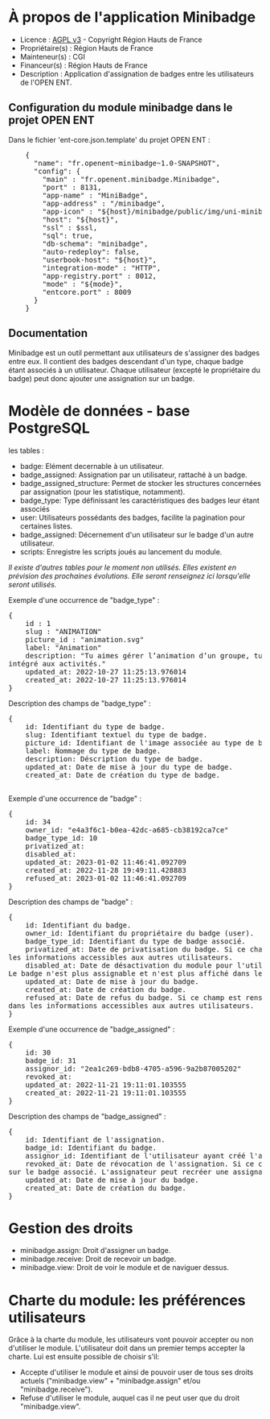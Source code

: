 # À propos de l'application Minibadge

* Licence : [AGPL v3](http://www.gnu.org/licenses/agpl.txt) - Copyright Région Hauts de France
* Propriétaire(s) : Région Hauts de France
* Mainteneur(s) : CGI
* Financeur(s) : Région Hauts de France
* Description : Application d'assignation de badges entre les utilisateurs de l'OPEN ENT.

## Configuration du module minibadge dans le projet OPEN ENT

Dans le fichier 'ent-core.json.template' du projet OPEN ENT :

<pre>
    {
      "name": "fr.openent~minibadge~1.0-SNAPSHOT",
      "config": {
        "main" : "fr.openent.minibadge.Minibadge",
        "port" : 8131,
        "app-name" : "MiniBadge",
    	"app-address" : "/minibadge",
    	"app-icon" : "${host}/minibadge/public/img/uni-minibadge.svg",
        "host": "${host}",
        "ssl" : $ssl,
        "sql": true,
        "db-schema": "minibadge",
        "auto-redeploy": false,
        "userbook-host": "${host}",
        "integration-mode" : "HTTP",
        "app-registry.port" : 8012,
        "mode" : "${mode}",
        "entcore.port" : 8009
      }
    }
</pre>


## Documentation
Minibadge est un outil permettant aux utilisateurs de s'assigner des badges entre eux.
Il contient des badges descendant d'un type, chaque badge étant associés à un utilisateur. 
Chaque utilisateur (excepté le propriétaire du badge) peut donc ajouter une assignation sur un badge. 

# Modèle de données - base PostgreSQL
les tables :
* badge: Elément decernable à un utilisateur.
* badge_assigned: Assignation par un utilisateur, rattaché à un badge.
* badge_assigned_structure: Permet de stocker les structures concernées par assignation (pour les statistique, notamment).
* badge_type: Type définissant les caractéristiques des badges leur étant associés 
* user: Utilisateurs possédants des badges, facilite la pagination pour certaines listes.
* badge_assigned: Décernement d'un utilisateur sur le badge d'un autre utilisateur.
* scripts: Enregistre les scripts joués au lancement du module.

_Il existe d'autres tables pour le moment non utilisés. Elles existent en prévision des prochaines évolutions. 
Elle seront renseignez ici lorsqu'elle seront utilisés._ 

Exemple d'une occurrence de "badge_type" :

<pre>
{
    id : 1
    slug : "ANIMATION"
    picture_id : "animation.svg"
    label: "Animation"
    description: "Tu aimes gérer l’animation d’un groupe, tu fais ce qu’il faut pour que chacun participe et se sente 
intégré aux activités."
    updated_at: 2022-10-27 11:25:13.976014
    created_at: 2022-10-27 11:25:13.976014
}
</pre>


Description des champs de "badge_type" :

<pre>
{
    id: Identifiant du type de badge.
    slug: Identifiant textuel du type de badge.
    picture_id: Identifiant de l'image associée au type de badge.
    label: Nommage du type de badge.
    description: Déscription du type de badge.
    updated_at: Date de mise à jour du type de badge.
    created_at: Date de création du type de badge.

</pre>

Exemple d'une occurrence de "badge" :

<pre>
{
    id: 34
    owner_id: "e4a3f6c1-b0ea-42dc-a685-cb38192ca7ce"
    badge_type_id: 10
    privatized_at:  
    disabled_at:  
    updated_at: 2023-01-02 11:46:41.092709
    created_at: 2022-11-28 19:49:11.428883
    refused_at: 2023-01-02 11:46:41.092709
}
</pre>

Description des champs de "badge" :

<pre>
{
    id: Identifiant du badge.
    owner_id: Identifiant du propriétaire du badge (user).
    badge_type_id: Identifiant du type de badge associé.
    privatized_at: Date de privatisation du badge. Si ce champ est renseigné, il ne sera plus affiché dans 
les informations accessibles aux autres utilisateurs.  
    disabled_at: Date de désactivation du module pour l'utilisateur possesseur de ce badge. Si ce champ est renseigné, 
Le badge n'est plus assignable et n'est plus affiché dans les informations accessibles aux autres utilisateurs.
    updated_at: Date de mise à jour du badge.
    created_at: Date de création du badge.
    refused_at: Date de refus du badge. Si ce champ est renseigné, Le badge n'est plus assignable et n'est plus affiché 
dans les informations accessibles aux autres utilisateurs.
}
</pre>

Exemple d'une occurrence de "badge_assigned" :

<pre>
{
    id: 30
    badge_id: 31
    assignor_id: "2ea1c269-bdb8-4705-a596-9a2b87005202"
    revoked_at:  
    updated_at: 2022-11-21 19:11:01.103555
    created_at: 2022-11-21 19:11:01.103555
}
</pre>

Description des champs de "badge_assigned" :

<pre>
{
    id: Identifiant de l'assignation.
    badge_id: Identifiant du badge.
    assignor_id: Identifiant de l'utilisateur ayant créé l'assignation.
    revoked_at: Date de révocation de l'assignation. Si ce champ est renseigné, l'assignation n'est plus visible 
sur le badge associé. L'assignateur peut recréer une assignation pour ce badge.
    updated_at: Date de mise à jour du badge.
    created_at: Date de création du badge.
}
</pre>

# Gestion des droits
* minibadge.assign: Droit d'assigner un badge.
* minibadge.receive: Droit de recevoir un badge.
* minibadge.view: Droit de voir le module et de naviguer dessus.

# Charte du module: les préférences utilisateurs
Grâce à la charte du module, les utilisateurs vont pouvoir accepter ou non d'utiliser le module.
L'utilisateur doit dans un premier temps accepter la charte. Lui est ensuite possible de choisir s'il:
* Accepte d'utiliser le module et ainsi de pouvoir user de tous ses droits actuels 
("minibadge.view" + "minibadge.assign" et/ou "minibadge.receive").
* Refuse d'utiliser le module, auquel cas il ne peut user que du droit "minibadge.view".
